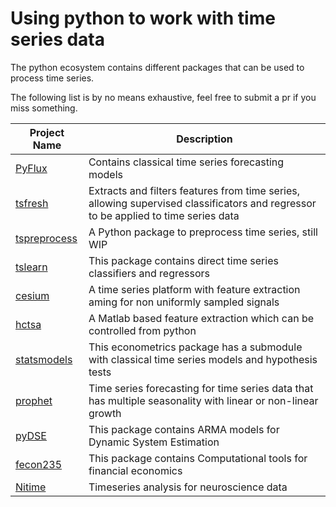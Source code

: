 # Using python to work with time series data

The python ecosystem contains different packages that can be used to process time series. 

The following list is by no means exhaustive, feel free to submit a pr if you miss something.



| Project Name| Description |
| ------- | ------ |
| [PyFlux](https://github.com/RJT1990/pyflux) | Contains classical time series forecasting models |
| [tsfresh](https://github.com/blue-yonder/tsfresh) | Extracts and filters features from time series, allowing supervised classificators and regressor to be applied to time series data |
| [tspreprocess](https://github.com/MaxBenChrist/tspreprocess) | A Python package to preprocess time series, still WIP |
| [tslearn](https://github.com/rtavenar/tslearn) |  This package contains direct time series classifiers and regressors |
| [cesium](https://github.com/cesium-ml/cesium) | A time series platform with feature extraction aming for non uniformly sampled signals |
| [hctsa](https://github.com/benfulcher/hctsa) | A Matlab based feature extraction which can be controlled from python |
| [statsmodels](https://github.com/statsmodels/statsmodels) | This econometrics package has a submodule with classical time series models and hypothesis tests |
| [prophet](https://github.com/facebookincubator/prophet) |  Time series forecasting for time series data that has multiple seasonality with linear or non-linear growth |
| [pyDSE](https://github.com/blue-yonder/pydse) |  This package contains ARMA models for Dynamic System Estimation |
| [fecon235](https://github.com/rsvp/fecon235) |  This package contains Computational tools for financial economics |  
| [Nitime](https://github.com/nipy/nitime) |  Timeseries analysis for neuroscience data |  
